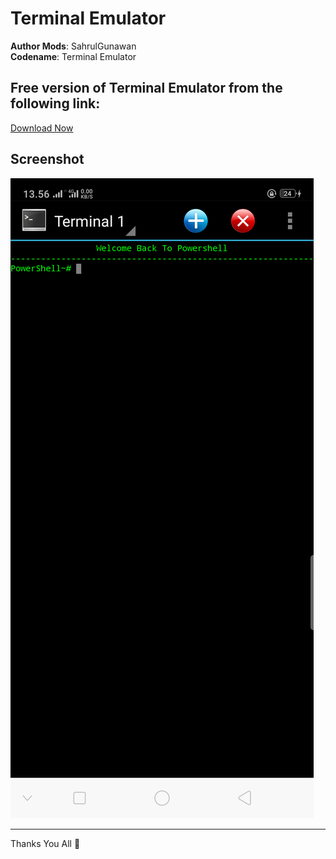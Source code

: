 # Terminal Emulator

**Author Mods**: SahrulGunawan  
**Codename**: Terminal Emulator

## Free version of Terminal Emulator from the following link:
[Download Now](https://github.com/SahrulGunawan-ID/Terminal-Emulator/blob/main/Terminal%20Emulator.apk)

## Screenshot

![Screenshot](https://raw.githubusercontent.com/SahrulGunawan-ID/Terminal-Emulator/refs/heads/main/Screenshot_2024-12-16-13-56-30-39.png)

---

Thanks You All 🤭
